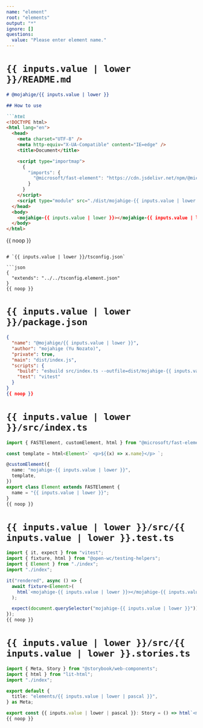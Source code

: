 ```yaml
---
name: "element"
root: "elements"
output: "*"
ignore: []
questions:
  value: "Please enter element name."
---
```


# `{{ inputs.value | lower }}/README.md`

```markdown
# @mojahige/{{ inputs.value | lower }}

## How to use

```html
<!DOCTYPE html>
<html lang="en">
  <head>
    <meta charset="UTF-8" />
    <meta http-equiv="X-UA-Compatible" content="IE=edge" />
    <title>Document</title>

    <script type="importmap">
      {
        "imports": {
          "@microsoft/fast-element": "https://cdn.jsdelivr.net/npm/@microsoft/fast-element/dist/fast-element.min.js"
        }
      }
    </script>
    <script type="module" src="./dist/mojahige-{{ inputs.value | lower }}.js"></script>
  </head>
  <body>
    <mojahige-{{ inputs.value | lower }}></mojahige-{{ inputs.value | lower }}>
  </body>
</html>
```
{{ noop }}
```

# `{{ inputs.value | lower }}/tsconfig.json`

```json
{
  "extends": "../../tsconfig.element.json"
}
{{ noop }}
```

# `{{ inputs.value | lower }}/package.json`

```json
{
  "name": "@mojahige/{{ inputs.value | lower }}",
  "author": "mojahige (Yu Nozato)",
  "private": true,
  "main": "dist/index.js",
  "scripts": {
    "build": "esbuild src/index.ts --outfile=dist/mojahige-{{ inputs.value | lower }}.js --minify",
    "test": "vitest"
  }
}
{{ noop }}
```

# `{{ inputs.value | lower }}/src/index.ts`

```typescript
import { FASTElement, customElement, html } from "@microsoft/fast-element";

const template = html<Element>` <p>${(x) => x.name}</p> `;

@customElement({
  name: "mojahige-{{ inputs.value | lower }}",
  template,
})
export class Element extends FASTElement {
  name = "{{ inputs.value | lower }}";
}
{{ noop }}
```

# `{{ inputs.value | lower }}/src/{{ inputs.value | lower }}.test.ts`

```typescript
import { it, expect } from "vitest";
import { fixture, html } from "@open-wc/testing-helpers";
import { Element } from "./index";
import "./index";

it("rendered", async () => {
  await fixture<Element>(
    html`<mojahige-{{ inputs.value | lower }}></mojahige-{{ inputs.value | lower }}>`
  );

  expect(document.querySelector("mojahige-{{ inputs.value | lower }}")).not.toBe(null);
});
{{ noop }}
```

# `{{ inputs.value | lower }}/src/{{ inputs.value | lower }}.stories.ts`

```typescript
import { Meta, Story } from "@storybook/web-components";
import { html } from "lit-html";
import "./index";

export default {
  title: "elements/{{ inputs.value | lower | pascal }}",
} as Meta;

export const {{ inputs.value | lower | pascal }}: Story = () => html`<mojahige-{{ inputs.value | lower }}></mojahige-{{ inputs.value | lower }}>`;
{{ noop }}
```
